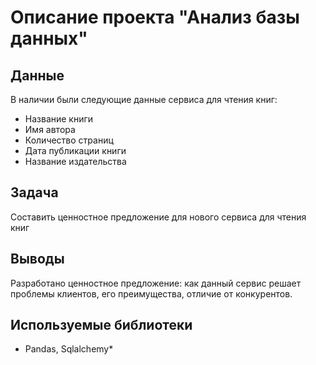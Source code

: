 # Описание проекта "Анализ базы данных"

## Данные
В наличии были следующие данные сервиса для чтения книг:
- Название книги
- Имя автора
- Количество страниц
- Дата публикации книги
- Название издательства


## Задача
Составить ценностное предложение для нового сервиса для чтения книг

## Выводы
Разработано ценностное предложение: как данный сервис решает проблемы клиентов, его преимущества, отличие от конкурентов.

## Используемые библиотеки
*	Pandas, Sqlalchemy* 

